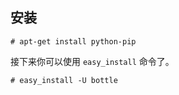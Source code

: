 

## 安装 ##

    # apt-get install python-pip

接下来你可以使用 `easy_install` 命令了。

    # easy_install -U bottle

